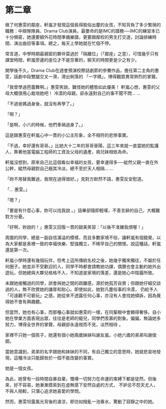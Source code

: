 # 第二章

做了何惠雯的鄰座，軒嵐才發現這個長得脫俗出塵的女孩，不知背負了多少繁瑣的職務：中辯隊隊員、Drama Club演員，最要命的是IMC的譜務──IMC的練習本已十分頻密，她還要額外花時間準備樂譜，更要跟鄰校的男生打交道，討論排練時間、演出曲目等事項。總之，每天上學她就在忙個不停。  

常言道，中學時期最親密的夥伴莫過於「隔離位」（「鄰座」之意），可惜幾乎只有課堂時間，軒嵐旁邊的座位才不是空著的，聊天的時間更是少之有少。  

開學後不久，Drama Club在週會預演校際話劇節的參賽作品，擔任第二主角的惠雯，話劇中段雙腿交叉一滑，滑出俐落的 「一字碼」，博得觀眾異常熱烈的掌聲。  

「我曾學過芭蕾舞啊。」惠雯笑說，難怪她的體態如此優美！ 軒嵐心想，惠雯的父母大概很用心裁培她吧！ 冷漠的母親，卻永遠對自己的事不聞不問… …  

「不過爸媽過身後，就沒有再學了。」  

「啊？」  

「是啊，小六的時候，他們車禍過身了。」  

這是跟惠雯在軒嵐心中一貫的小公主形象，全不相符的悲慘事實。  

「不過，幸好還有哥哥。」比她大十二年的哥哥晉陽，這三年來就一直當她的監護人，靠著他當電腦工程師的工資及父母的遺產，兩兄妹相依為命。  

軒嵐沒想到，原來自己比這個看似幸福的女孩，要幸運得多──緃然父親一直在外公幹，縱然母親對自己極其冷淡，總不至於天人相隔… …  

「妳不用替我難過，我現在過得很好。」見對方默然不語，惠雯反安慰道。  

「… 惠雯。」  

「嗯？」  

「要是有什麼心事，妳可以找我說 。」話畢卻隨即輕嘆，不善言辭的自己，大概難對方分憂。  

「好啊，妳說的！」惠雯又回復一貫的甜美笑容：「以後不准嫌我煩喔！」  

周圍的同學，總是一副自信滿溢的模樣，而且多數家境不俗，讓軒嵐有個錯覺，以為大家都是表裡一致的幸福快樂、堅強獨立，不稀罕自己的關懷。說這種話，軒嵐還是第一次。  

軒嵐小學時還有幾個玩伴，但考上這所傳統名校之後，她幾乎獨來獨往，不屬於任何圈子。她並非不受歡迎的人，同學不時都會請教她功課，偶爾也會主動約她外出遊玩，但她總與大夥兒格格不入，不知道是家境的落差，還是她心中陰霾所致。  

未跟她接觸過的同學，誤會與她之間的疏離感，源於她孤芳自賞；但跟她仔細交談過的人，無不欣賞她的謙厚和耐心。即使如此，她對凡塵俗事的冷漠， 仍給予人「可遠觀不可褻玩」之感。她從來不透露任何心事，亦沒有人會找她傾訴，因為覺得她不會有興趣聽。  

但當然，她也有心事，而那種心事就如惠雯的一樣，在同輩眼中會顯得奢侈。自小她在學業方面表現出眾，往往是老師的寵兒，同學們羨慕的對象。偏偏，無論她多努力，博得全世界的掌聲，母親卻永遠視而不見，淡然相待 。  

家裡不只她一個孩子，她還有個小她兩歲妹妹叫謝友嵐，小她六歲的弟弟叫謝俊朗。  

當她意識到，弟弟的名字跟她和妹妹的不同，有自己獨立的意思時，她就悲哀地發現，這種冷淡只能歸咎於一個不能改變的事實。  

她是一個女孩。  

為此，她曾有一段時間自暴自棄，慨嘆一切努力在命運的束縛下都是徒然。但後來，好不容易，她漸漸摸索到在虛無感下安然自處的方式， 不妒忌不怨天尤人，不與人相較，只潛心追求她喜愛的學問。  

然而，惠雯坦露風光背後的滄涼，即彷如撥亂一池春水，驚動了寂靜之中的她。

